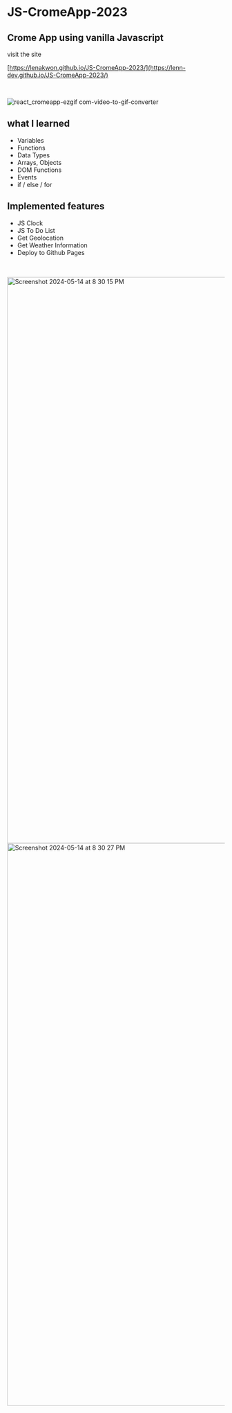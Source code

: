 # JS-CromeApp-2023
## Crome App using vanilla Javascript

visit the site

[https://lenakwon.github.io/JS-CromeApp-2023/](https://lenn-dev.github.io/JS-CromeApp-2023/)

</br>

![react_cromeapp-ezgif com-video-to-gif-converter](https://github.com/lenn-dev/JS-CromeApp-2023/assets/37726487/e9b8471c-cb1a-4437-9726-9ef6921a3159)


## what I learned

- Variables
- Functions
- Data Types
- Arrays, Objects
- DOM Functions
- Events
- if / else / for

## Implemented features

- JS Clock
- JS To Do List
- Get Geolocation
- Get Weather Information
- Deploy to Github Pages

</br>
</br>

<img width="1307" alt="Screenshot 2024-05-14 at 8 30 15 PM" src="https://github.com/lenn-dev/JS-CromeApp-2023/assets/37726487/0353933f-3b9b-413e-8571-c53a82c12829">

<img width="1299" alt="Screenshot 2024-05-14 at 8 30 27 PM" src="https://github.com/lenn-dev/JS-CromeApp-2023/assets/37726487/0ec7e635-23a2-468c-b69e-1584c5295f41">




